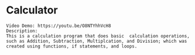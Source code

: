  # Calculator
    Video Demo: https://youtu.be/O8NTYhhVcH8
    Description:
    This is a calculation program that does basic  calculation operations, such as Addition, Subtraction, Multiplcation, and Division; which was created using functions, if statements, and loops.